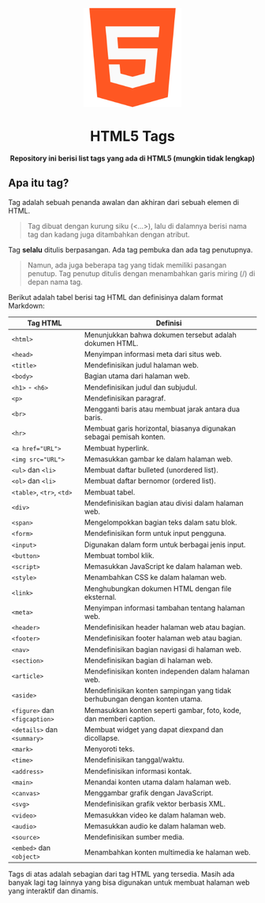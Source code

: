 <div align="center">

<img src="./html_icon.png" alt="HTML5 Icon" width="200px" height="200px"/>

# HTML5 Tags

**Repository ini berisi list tags yang ada di HTML5 (mungkin tidak lengkap)**
</div>


## Apa itu tag?
Tag adalah sebuah penanda awalan dan akhiran dari sebuah elemen di HTML.
> Tag dibuat dengan kurung siku (<...>), lalu di dalamnya berisi nama tag dan kadang juga ditambahkan dengan atribut.

Tag <b>selalu</b> ditulis berpasangan. Ada tag pembuka dan ada tag penutupnya.
> Namun, ada juga beberapa tag yang tidak memiliki pasangan penutup. Tag penutup ditulis dengan menambahkan garis miring (/) di depan nama tag.


Berikut adalah tabel berisi tag HTML dan definisinya dalam format Markdown:

| Tag HTML | Definisi |
| --- | --- |
| `<html>` | Menunjukkan bahwa dokumen tersebut adalah dokumen HTML. |
| `<head>` | Menyimpan informasi meta dari situs web. |
| `<title>` | Mendefinisikan judul halaman web. |
| `<body>` | Bagian utama dari halaman web. |
| `<h1>` - `<h6>` | Mendefinisikan judul dan subjudul. |
| `<p>` | Mendefinisikan paragraf. |
| `<br>` | Mengganti baris atau membuat jarak antara dua baris. |
| `<hr>` | Membuat garis horizontal, biasanya digunakan sebagai pemisah konten. |
| `<a href="URL">` | Membuat hyperlink. |
| `<img src="URL">` | Memasukkan gambar ke dalam halaman web. |
| `<ul>` dan `<li>` | Membuat daftar bulleted (unordered list). |
| `<ol>` dan `<li>` | Membuat daftar bernomor (ordered list). |
| `<table>`, `<tr>`, `<td>` | Membuat tabel. |
| `<div>` | Mendefinisikan bagian atau divisi dalam halaman web. |
| `<span>` | Mengelompokkan bagian teks dalam satu blok. |
| `<form>` | Mendefinisikan form untuk input pengguna. |
| `<input>` | Digunakan dalam form untuk berbagai jenis input. |
| `<button>` | Membuat tombol klik. |
| `<script>` | Memasukkan JavaScript ke dalam halaman web. |
| `<style>` | Menambahkan CSS ke dalam halaman web. |
| `<link>` | Menghubungkan dokumen HTML dengan file eksternal. |
| `<meta>` | Menyimpan informasi tambahan tentang halaman web. |
| `<header>` | Mendefinisikan header halaman web atau bagian. |
| `<footer>` | Mendefinisikan footer halaman web atau bagian. |
| `<nav>` | Mendefinisikan bagian navigasi di halaman web. |
| `<section>` | Mendefinisikan bagian di halaman web. |
| `<article>` | Mendefinisikan konten independen dalam halaman web. |
| `<aside>` | Mendefinisikan konten sampingan yang tidak berhubungan dengan konten utama. |
| `<figure>` dan `<figcaption>` | Memasukkan konten seperti gambar, foto, kode, dan memberi caption. |
| `<details>` dan `<summary>` | Membuat widget yang dapat diexpand dan dicollapse. |
| `<mark>` | Menyoroti teks. |
| `<time>` | Mendefinisikan tanggal/waktu. |
| `<address>` | Mendefinisikan informasi kontak. |
| `<main>` | Menandai konten utama dalam halaman web. |
| `<canvas>` | Menggambar grafik dengan JavaScript. |
| `<svg>` | Mendefinisikan grafik vektor berbasis XML. |
| `<video>` | Memasukkan video ke dalam halaman web. |
| `<audio>` | Memasukkan audio ke dalam halaman web. |
| `<source>` | Mendefinisikan sumber media. |
| `<embed>` dan `<object>` | Menambahkan konten multimedia ke halaman web. |

Tags di atas adalah sebagian dari tag HTML yang tersedia. Masih ada banyak lagi tag lainnya yang bisa digunakan untuk membuat halaman web yang interaktif dan dinamis.